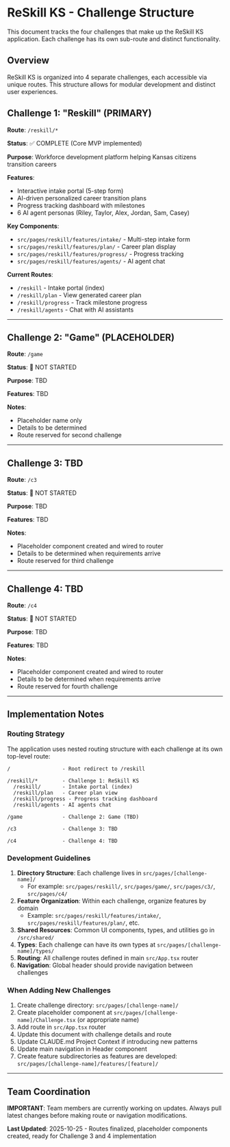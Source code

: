 # ReSkill KS - Challenge Structure

This document tracks the four challenges that make up the ReSkill KS application. Each challenge has its own sub-route and distinct functionality.

## Overview

ReSkill KS is organized into 4 separate challenges, each accessible via unique routes. This structure allows for modular development and distinct user experiences.

## Challenge 1: "Reskill" (PRIMARY)

**Route**: `/reskill/*`

**Status**: ✅ COMPLETE (Core MVP implemented)

**Purpose**: Workforce development platform helping Kansas citizens transition careers

**Features**:
- Interactive intake portal (5-step form)
- AI-driven personalized career transition plans
- Progress tracking dashboard with milestones
- 6 AI agent personas (Riley, Taylor, Alex, Jordan, Sam, Casey)

**Key Components**:
- `src/pages/reskill/features/intake/` - Multi-step intake form
- `src/pages/reskill/features/plan/` - Career plan display
- `src/pages/reskill/features/progress/` - Progress tracking
- `src/pages/reskill/features/agents/` - AI agent chat

**Current Routes**:
- `/reskill` - Intake portal (index)
- `/reskill/plan` - View generated career plan
- `/reskill/progress` - Track milestone progress
- `/reskill/agents` - Chat with AI assistants

---

## Challenge 2: "Game" (PLACEHOLDER)

**Route**: `/game`

**Status**: 🚧 NOT STARTED

**Purpose**: TBD

**Features**: TBD

**Notes**:
- Placeholder name only
- Details to be determined
- Route reserved for second challenge

---

## Challenge 3: TBD

**Route**: `/c3`

**Status**: 🚧 NOT STARTED

**Purpose**: TBD

**Features**: TBD

**Notes**:
- Placeholder component created and wired to router
- Details to be determined when requirements arrive
- Route reserved for third challenge

---

## Challenge 4: TBD

**Route**: `/c4`

**Status**: 🚧 NOT STARTED

**Purpose**: TBD

**Features**: TBD

**Notes**:
- Placeholder component created and wired to router
- Details to be determined when requirements arrive
- Route reserved for fourth challenge

---

## Implementation Notes

### Routing Strategy

The application uses nested routing structure with each challenge at its own top-level route:

```
/                 - Root redirect to /reskill

/reskill/*        - Challenge 1: ReSkill KS
  /reskill/       - Intake portal (index)
  /reskill/plan   - Career plan view
  /reskill/progress - Progress tracking dashboard
  /reskill/agents - AI agents chat

/game             - Challenge 2: Game (TBD)

/c3               - Challenge 3: TBD

/c4               - Challenge 4: TBD
```

### Development Guidelines

1. **Directory Structure**: Each challenge lives in `src/pages/[challenge-name]/`
   - For example: `src/pages/reskill/`, `src/pages/game/`, `src/pages/c3/`, `src/pages/c4/`
2. **Feature Organization**: Within each challenge, organize features by domain
   - Example: `src/pages/reskill/features/intake/`, `src/pages/reskill/features/plan/`, etc.
3. **Shared Resources**: Common UI components, types, and utilities go in `/src/shared/`
4. **Types**: Each challenge can have its own types at `src/pages/[challenge-name]/types/`
5. **Routing**: All challenge routes defined in main `src/App.tsx` router
6. **Navigation**: Global header should provide navigation between challenges

### When Adding New Challenges

1. Create challenge directory: `src/pages/[challenge-name]/`
2. Create placeholder component at `src/pages/[challenge-name]/Challenge.tsx` (or appropriate name)
3. Add route in `src/App.tsx` router
4. Update this document with challenge details and route
5. Update CLAUDE.md Project Context if introducing new patterns
6. Update main navigation in Header component
7. Create feature subdirectories as features are developed: `src/pages/[challenge-name]/features/[feature]/`

---

## Team Coordination

**IMPORTANT**: Team members are currently working on updates. Always pull latest changes before making route or navigation modifications.

**Last Updated**: 2025-10-25 - Routes finalized, placeholder components created, ready for Challenge 3 and 4 implementation
